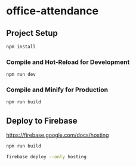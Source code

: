# office-attendance

## Project Setup

```sh
npm install
```

### Compile and Hot-Reload for Development

```sh
npm run dev
```

### Compile and Minify for Production

```sh
npm run build
```

## Deploy to Firebase
https://firebase.google.com/docs/hosting
```sh
npm run build
```
```sh
firebase deploy --only hosting
```
